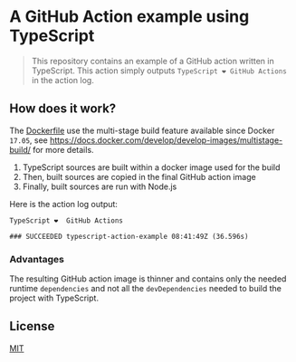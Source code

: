 # A GitHub Action example using TypeScript

> This repository contains an example of a GitHub action written in TypeScript. This action simply outputs `TypeScript ❤️ GitHub Actions`
> in the action log.

## How does it work?

The [Dockerfile](./Dockerfile) use the multi-stage build feature available since Docker `17.05`, see https://docs.docker.com/develop/develop-images/multistage-build/ for more details.

1. TypeScript sources are built within a docker image used for the build
2. Then, built sources are copied in the final GitHub action image
3. Finally, built sources are run with Node.js

Here is the action log output:

```shell
TypeScript ❤️  GitHub Actions

### SUCCEEDED typescript-action-example 08:41:49Z (36.596s)
```

### Advantages

The resulting GitHub action image is thinner and contains only the needed runtime `dependencies` and not all the
`devDependencies` needed to build the project with TypeScript.

## License

[MIT](./LICENSE.md)
